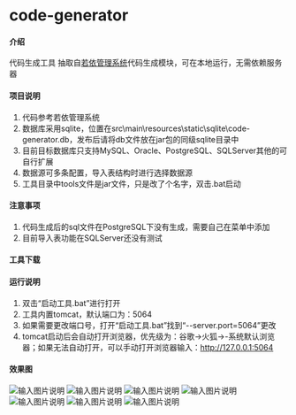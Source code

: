 # code-generator

#### 介绍
代码生成工具
抽取自[若依管理系统](https://gitee.com/y_project/RuoYi)代码生成模块，可在本地运行，无需依赖服务器

#### 项目说明
1. 代码参考若依管理系统
2. 数据库采用sqlite，位置在src\main\resources\static\sqlite\code-generator.db，发布后请将db文件放在jar包的同级sqlite目录中
3. 目前目标数据库只支持MySQL、Oracle、PostgreSQL、SQLServer其他的可自行扩展
4. 数据源可多条配置，导入表结构时进行选择数据源
5. 工具目录中tools文件是jar文件，只是改了个名字，双击.bat启动

#### 注意事项
1. 代码生成后的sql文件在PostgreSQL下没有生成，需要自己在菜单中添加
2. 目前导入表功能在SQLServer还没有测试

#### 工具下载


#### 运行说明

1. 双击“启动工具.bat”进行打开
2. 工具内置tomcat，默认端口为：5064
3. 如果需要更改端口号，打开“启动工具.bat”找到“--server.port=5064”更改
4. tomcat启动后会自动打开浏览器，优先级为：谷歌→火狐→-系统默认浏览器；如果无法自动打开，可以手动打开浏览器输入：http://127.0.0.1:5064

#### 效果图
![输入图片说明](https://images.gitee.com/uploads/images/2020/1015/182721_30e89f74_389553.png "数据源.png")
![输入图片说明](https://images.gitee.com/uploads/images/2020/1015/182737_95d1dff4_389553.png "系统配置.png")
![输入图片说明](https://images.gitee.com/uploads/images/2020/1015/182759_29fb2ce6_389553.png "选择数据源.png")
![输入图片说明](https://images.gitee.com/uploads/images/2020/1015/182816_261070dc_389553.png "选择数据源后导入表.png")
![输入图片说明](https://images.gitee.com/uploads/images/2020/1015/182826_b7859006_389553.png "导入成功.png")
![输入图片说明](https://images.gitee.com/uploads/images/2020/1015/182836_c079c269_389553.png "预览.png")
![输入图片说明](https://images.gitee.com/uploads/images/2020/1015/182844_ada9208c_389553.png "字典管理.png")